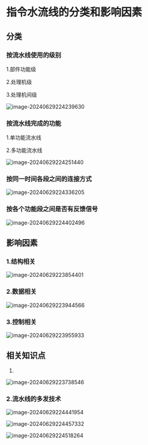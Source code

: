 # 指令水流线的分类和影响因素

## 分类

### 按流水线使用的级别

1.部件功能级

2.处理机级

3.处理机间级

![image-20240629224239630](../TyporaImage/计算机组成原理图片/image-20240629224239630.png)

### 按流水线完成的功能

1.单功能流水线

2.多功能流水线

![image-20240629224251440](../TyporaImage/计算机组成原理图片/image-20240629224251440.png)

### 按同一时间各段之间的连接方式

![image-20240629224336205](../TyporaImage/计算机组成原理图片/image-20240629224336205.png)

### 按各个功能段之间是否有反馈信号

![image-20240629224402496](../TyporaImage/计算机组成原理图片/image-20240629224402496.png)

## 影响因素

### 1.结构相关

![image-20240629223854401](../TyporaImage/计算机组成原理图片/image-20240629223854401.png)

### 2.数据相关

![image-20240629223944566](../TyporaImage/计算机组成原理图片/image-20240629223944566.png)

### 3.控制相关

![image-20240629223955933](../TyporaImage/计算机组成原理图片/image-20240629223955933.png)



## 相关知识点

1.

![image-20240629223738546](../TyporaImage/计算机组成原理图片/image-20240629223738546.png)

### 2.流水线的多发技术

![image-20240629224441954](../TyporaImage/计算机组成原理图片/image-20240629224441954.png)

![image-20240629224457332](../TyporaImage/计算机组成原理图片/image-20240629224457332.png)

![image-20240629224518264](../TyporaImage/计算机组成原理图片/image-20240629224518264.png)